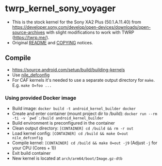 # twrp_kernel_sony_voyager
- This is the stock kernel for the Sony XA2 Plus (50.1.A.11.40) from https://developer.sony.com/develop/open-devices/downloads/open-source-archives with slight modifications to work with TWRP (https://twrp.me/).
- Original [README](../master/README) and [COPYING](../master/COPYING) notices.

## Compile
- https://source.android.com/setup/build/building-kernels
- Use [nile_defconfig](../master/arch/arm64/configs/nile_defconfig)
- For CAF kernels it's needed to use a separate output directory for `make`. E.g. `make O=foo ...`

### Using provided Docker image
- Build image: ```docker build -t android_kernel_builder docker```
- Create and enter container (mount project dir to /build): ```docker run --rm -ti -v `pwd`:/build android_kernel_builder```
- Build environment is preconfigured in the container
- Clean output directory: ```[CONTAINER] cd /build && rm -r out```
- Load kernel config: ```[CONTAINER] cd /build && make O=out nile_defconfig```
- Compile kernel: ```[CONTAINER] cd /build && make O=out -j9``` (Adjust ```-j``` for your CPU (Cores + 1))
- Exit build container
- New kernel is located at ```arch/arm64/boot/Image.gz-dtb```
